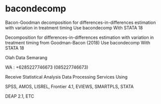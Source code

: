 # bacondecomp
Bacon-Goodman decomposition for differences-in-differences estimation with variation in treatment timing Use bacondecomp With STATA 18

Decomposition for differences-in-differences estimation with variation in treatment timing from Goodman-Bacon (2018) Use bacondecomp With STATA 18

Olah Data Semarang

WA : +6285227746673 (085227746673)

Receive Statistical Analysis Data Processing Services Using

SPSS, AMOS, LISREL, Frontier 4.1, EVIEWS, SMARTPLS, STATA

DEAP 2.1, ETC
